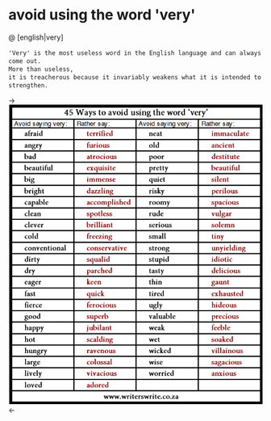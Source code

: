 
avoid using the word 'very'
=========

@   [english|very]

    'Very' is the most useless word in the English language and can always come out.
    More than useless, 
    it is treacherous because it invariably weakens what it is intended to strengthen. 

->![Alt text](../Z-Images/2014-04-02-word.jpg)<-

